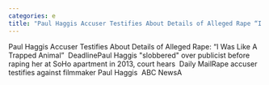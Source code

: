 ```yaml
---
categories: e
title: "Paul Haggis Accuser Testifies About Details of Alleged Rape “I Was Like A Trapped Animal”  Deadline"
---
```

Paul Haggis Accuser Testifies About Details of Alleged Rape: “I Was Like A Trapped Animal”&nbsp;&nbsp;DeadlinePaul Haggis "slobbered" over publicist before raping her at SoHo apartment in 2013, court hears&nbsp;&nbsp;Daily MailRape accuser testifies against filmmaker Paul Haggis&nbsp;&nbsp;ABC NewsA